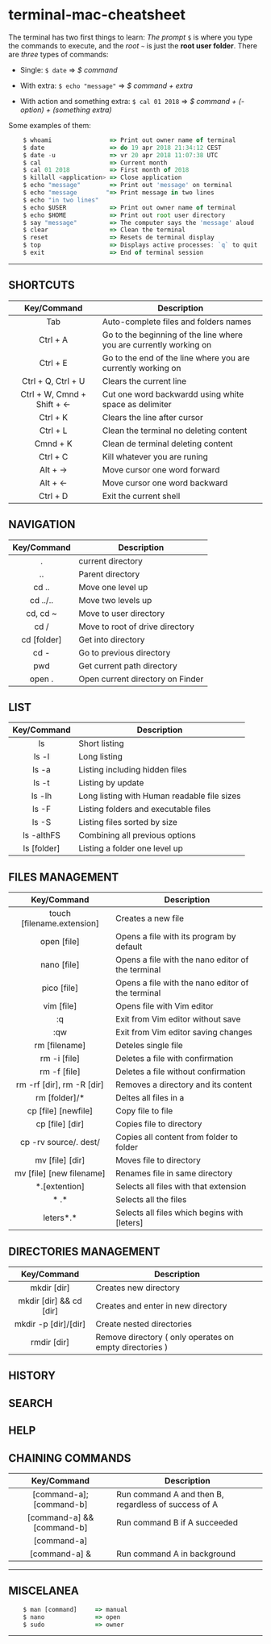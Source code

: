 # terminal-mac-cheatsheet
The terminal has two first things to learn: *The prompt* `$` is where you type the commands to execute, and the *root* `~` is just the **root user folder**. There are *three* types of commands:

+ Single: `$ date` => *$ command*

+ With extra: `$ echo "message"` => *$ command + extra*

+ With action and something extra: `$ cal 01 2018` => *$ command + (-option) + (something extra)*

Some examples of them:

```js
    $ whoami                => Print out owner name of terminal
    $ date                  => do 19 apr 2018 21:34:12 CEST
    $ date -u               => vr 20 apr 2018 11:07:38 UTC
    $ cal                   => Current month
    $ cal 01 2018           => First month of 2018
    $ killall <application> => Close application
    $ echo "message"        => Print out 'message' on terminal
    $ echo "message        "=> Print message in two lines
    $ echo "in two lines"
    $ echo $USER            => Print out owner name of terminal
    $ echo $HOME            => Print out root user directory
    $ say "message"         => The computer says the 'message' aloud
    $ clear                 => Clean the terminal
    $ reset                 => Resets de terminal display
    $ top                   => Displays active processes: `q` to quit
    $ exit                  => End of terminal session

```
---


## SHORTCUTS

| Key/Command | Description |
| :---------: | ----------- |
| Tab | Auto-complete files and folders names|
| Ctrl + A| Go to the beginning of the line where you are currently working on|
| Ctrl + E| Go to the end of the line where you are currently working on |
| Ctrl + Q, Ctrl + U | Clears the current line |
| Ctrl + W, Cmnd + Shift + ← | Cut one word backwardd using white space as delimiter |
| Ctrl + K | Clears the line after cursor |
| Ctrl + L | Clean the terminal no deleting content |
| Cmnd + K | Clean de terminal deleting content |
| Ctrl + C | Kill whatever you are runing |
| Alt + → | Move cursor one word forward |
| Alt + ← | Move cursor one word backward |
| Ctrl + D | Exit the current shell |


## NAVIGATION
| Key/Command | Description |
| :---------: | ----------- |
| . | current directory |
| .. | Parent directory |
| cd .. | Move one level up |
| cd ../.. | Move two levels up |
| cd, cd ~ | Move to user directory |
| cd / | Move to root of drive directory |
| cd [folder] | Get into directory |
| cd - | Go to previous directory |
| pwd | Get current path directory |
| open . | Open current directory on Finder |


## LIST
| Key/Command | Description |
| :---------: | ----------- |
| ls | Short listing |
| ls -l | Long listing |
| ls -a | Listing including hidden files |
| ls -t | Listing by update |
| ls -lh | Long listing with Human readable file sizes |
| ls -F | Listing folders and executable files |
| ls -S | Listing files sorted by size |
| ls -althFS | Combining all previous options |
| ls [folder] | Listing a folder one level up |


## FILES MANAGEMENT
| Key/Command | Description |
| :-----------: | ----------- |
| touch [filename.extension] | Creates a new file |
| open [file] | Opens a file with its program by default |
| nano [file] | Opens a file with the nano editor of the terminal |
| pico [file] | Opens a file with the nano editor of the terminal |
| vim [file] | Opens file with Vim editor |
| :q | Exit from Vim editor without save |
| :qw | Exit from Vim editor saving changes |
| rm [filename] | Deteles single file |
| rm -i [file]  | Deletes a file with confirmation |
| rm -f [file]  | Deletes a file without confirmation |
| rm -rf [dir], rm -R [dir]  | Removes a directory and its content |
| rm [folder]/* | Deltes all files in  a |
| cp [file] [newfile] | Copy file to file |
| cp [file] [dir] | Copies file to directory |
| cp -rv source/. dest/ | Copies all content from folder to folder |
| mv [file] [dir] | Moves file to directory |
| mv [file] [new filename] | Renames file in same directory |
| *.[extention] | Selects all files with that extension |
| * .* | Selects all the files |
| leters*.* | Selects all files which begins with [leters]|


## DIRECTORIES MANAGEMENT
| Key/Command | Description |
| :-----------: | ----------- |
| mkdir [dir] | Creates new directory |
| mkdir [dir] && cd [dir] | Creates and enter in new directory |
| mkdir -p [dir]/[dir] | Create nested directories |
| rmdir [dir] | Remove directory ( only operates on empty directories ) |

## HISTORY

## SEARCH

## HELP

## CHAINING COMMANDS
| Key/Command | Description |
| :-----------: | ----------- |
| [command-a]; [command-b] | Run command A and then B, regardless of success of A|
| [command-a] && [command-b] | Run command B if A succeeded |
| [command-a] || [command-b] | Run command B if A failed |
| [command-a] & | Run command A in background |

---

## MISCELANEA

```js
    $ man [command]     => manual
    $ nano              => open
    $ sudo              => owner
````
---
